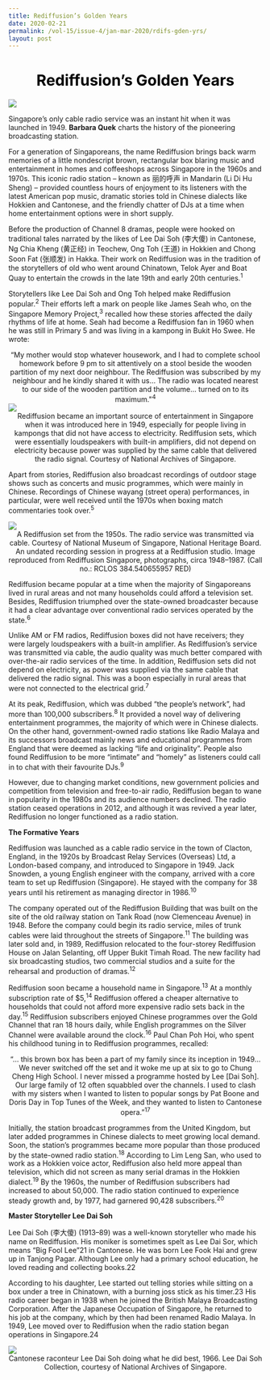 ```yaml
---
title: Rediffusion’s Golden Years
date: 2020-02-21
permalink: /vol-15/issue-4/jan-mar-2020/rdifs-gden-yrs/
layout: post
---
```

<center>
<h1 style="color:black;font-size:30px;">Rediffusion’s Golden Years</h1>
	</center>
	
<img src="/images/Vol-15-issue-4/rediffusions-golden-years/radio.jpg">


Singapore’s only cable radio service was an instant hit when it was launched in 1949. <b>Barbara Quek</b> charts the history of the pioneering broadcasting station.

For a generation of Singaporeans, the name Rediffusion brings back warm memories of a little nondescript brown, rectangular box blaring music and entertainment in homes and coffeeshops across Singapore in the 1960s and 1970s. This iconic radio station – known as 丽的呼声 in Mandarin (Li Di Hu Sheng) – provided countless hours of enjoyment to its listeners with the latest American pop music, dramatic stories told in Chinese dialects like Hokkien and Cantonese, and the friendly chatter of DJs at a time when home entertainment options were in short supply.

Before the production of Channel 8 dramas, people were hooked on traditional tales narrated by the likes of Lee Dai Soh (李大傻) in Cantonese, Ng Chia Kheng (黄正经) in Teochew, Ong Toh (王道) in Hokkien and Chong Soon Fat (张顺发) in Hakka. Their work on Rediffusion was in the tradition of the storytellers of old who went around Chinatown, Telok Ayer and Boat Quay to entertain the crowds in the late 19th and early 20th centuries.<sup>1</sup>

Storytellers like Lee Dai Soh and Ong Toh helped make Rediffusion popular.<sup>2</sup> Their efforts left a mark on people like James Seah who, on the Singapore Memory Project,<sup>3</sup> recalled how these stories affected the daily rhythms of life at home. Seah had become a Rediffusion fan in 1960 when he was still in Primary 5 and was living in a kampong in Bukit Ho Swee. He wrote: 

<center>
“My mother would stop whatever housework, and I had to complete school homework before 9 pm to sit attentively on a stool beside the wooden partition of my next door neighbour. The Rediffusion was subscribed by my neighbour and he kindly shared it with us… The radio was located nearest to our side of the wooden partition and the volume… turned on to its maximum."<sup>4</sup>
</center>

<img src="/images/Vol-15-issue-4/rediffusions-golden-years/Kampong.JPG">
<center>
Rediffusion became an important source of entertainment in Singapore when it was introduced here in 1949, especially for people living in kampongs that did not have access to electricity. Rediffusion sets, which were essentially loudspeakers with built-in amplifiers, did not depend on electricity because power was supplied by the same cable that delivered the radio signal.
Courtesy of National Archives of Singapore.
</center>

Apart from stories, Rediffusion also broadcast recordings of outdoor stage shows such as concerts and music programmes, which were mainly in Chinese. Recordings of Chinese wayang (street opera) performances, in particular, were well received until the 1970s when boxing match commentaries took over.<sup>5</sup>

<img src="/images/Vol-15-issue-4/rediffusions-golden-years/Small%20Radio.JPG">
<center>
A Rediffusion set from the 1950s. The radio service was transmitted via cable. Courtesy of National Museum of Singapore, National Heritage Board.
An undated recording session in progress at a Rediffusion studio. Image reproduced from Rediffusion Singapore, photographs, circa 1948–1987. (Call no.: RCLOS 384.540655957 RED)
</center>

Rediffusion became popular at a time when the majority of Singaporeans lived in rural areas and  not many households could afford a television set. Besides, Rediffusion triumphed over the  state-owned broadcaster because it had a clear advantage over conventional radio services  operated  by   the  state.<sup>6</sup>

Unlike AM or FM radios, Rediffusion boxes did not have receivers; they were largely loudspeakers with a built-in amplifier. As Rediffusion’s service was transmitted via cable, the audio quality was much better compared with over-the-air radio services of the time. In addition, Rediffusion sets did not depend on electricity, as power was supplied via the same cable that delivered the radio signal. This was a boon especially in rural areas that were not connected to the electrical grid.<sup>7</sup>

At its peak, Rediffusion, which was dubbed “the people’s network”, had more than 100,000 subscribers.<sup>8</sup> It provided a novel way of delivering entertainment programmes, the majority of which were in Chinese dialects. On the other hand, government-owned radio stations like Radio Malaya and its successors broadcast mainly news and educational programmes from England that were deemed as lacking “life and originality”. People also found Rediffusion to be more “intimate” and “homely” as listeners could call in to chat with their favourite DJs.<sup>9</sup>

However, due to changing market conditions, new government policies and competition from television and free-to-air radio, Rediffusion began to wane in popularity in the 1980s and its audience numbers declined. The radio station ceased operations in 2012, and although it was revived a year later, Rediffusion no longer functioned as a radio station.

<b>The Formative Years</b>

Rediffusion was launched as a cable radio service in the town of Clacton, England, in the 1920s by Broadcast Relay Services (Overseas) Ltd, a London-based company, and introduced to Singapore in 1949. Jack Snowden, a young English engineer with the company, arrived with a core team to set up Rediffusion (Singapore). He stayed with the company for 38 years until his retirement as managing director in 1986.<sup>10</sup>

The company operated out of the Rediffusion Building that was built on the site of the old railway station on Tank Road (now Clemenceau Avenue) in 1948. Before the company could begin its radio service, miles of trunk cables were laid throughout the streets of Singapore.<sup>11</sup> The building was later sold and, in 1989, Rediffusion relocated to the four-storey Rediffusion House on Jalan Selanting, off Upper Bukit Timah Road. The new facility had six broadcasting studios, two commercial studios and a suite for the rehearsal and production of dramas.<sup>12</sup>

Rediffusion soon became a household name in Singapore.<sup>13</sup> At a monthly subscription rate of $5,<sup>14</sup> Rediffusion offered a cheaper alternative to households that could not afford more expensive radio sets back in the day.<sup>15</sup> Rediffusion subscribers enjoyed Chinese programmes over the Gold Channel that ran 18 hours daily, while English programmes on the Silver Channel were available around the clock.<sup>16</sup> Paul Chan Poh Hoi, who spent his childhood tuning in to Rediffusion programmes, recalled:

<center>
“… this brown box has been a part of my family since its inception in 1949… We never switched off the set and it woke me up at six to go to Chung Cheng High School. I never missed a programme hosted by Lee [Dai Soh]. Our large family of 12 often squabbled over the channels. I used to clash with my sisters when I wanted to listen to popular songs by Pat Boone and Doris Day in Top Tunes of the Week, and they wanted to listen to Cantonese opera.”<sup>17</sup>
</center>
	
Initially, the station broadcast programmes from the United Kingdom, but later added programmes in Chinese dialects to meet growing local demand. Soon, the station’s programmes became more popular than those produced by the state-owned radio station.<sup>18</sup> According to Lim Leng San, who used to work as a Hokkien voice actor, Rediffusion also held more appeal than television, which did not screen as many serial dramas in the Hokkien dialect.<sup>19</sup> By the 1960s, the number of Rediffusion subscribers had increased to about 50,000. The radio station continued to experience steady growth and, by 1977, had garnered 90,428 subscribers.<sup>20</sup>

<b>Master Storyteller Lee Dai Soh</b>
				
Lee Dai Soh (李大傻) (1913–89) was a well-known storyteller who made his name on Rediffusion. His moniker is sometimes spelt as Lee Dai Sor, which means “Big Fool Lee”21 in Cantonese. He was born Lee Fook Hai and grew up in Tanjong Pagar. Although Lee only had a primary school education, he loved reading and collecting books.22

According to his daughter, Lee started out telling stories while sitting on a box under a tree in Chinatown, with a burning joss stick as his timer.23 His radio career began in 1938 when he joined the British Malaya Broadcasting Corporation. After the Japanese Occupation of Singapore, he returned to his job at the company, which by then had been renamed Radio Malaya. In 1949, Lee moved over to Rediffusion when the radio station began operations in Singapore.24

<img src="/images/Vol-15-issue-4/rediffusions-golden-years/Lee%20Dai%20Soh.JPG">
<center>
Cantonese raconteur Lee Dai Soh doing what he did best, 1966. Lee Dai Soh Collection, courtesy of National Archives of Singapore.
</center>

